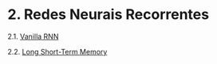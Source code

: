 # 2. Redes Neurais Recorrentes

2.1. [Vanilla RNN](vanilla.md)

2.2. [Long Short-Term Memory](lstm.md)
